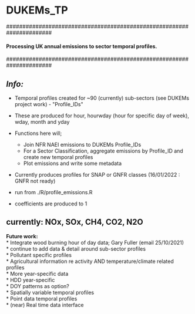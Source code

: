# DUKEMs_TP

######################################################################
#### **Processing UK annual emissions to sector temporal profiles.**
######################################################################

*Info:*
----------------

* Temporal profiles created for ~90 (currently) sub-sectors (see DUKEMs project work) - "Profile_IDs"
* These are produced for hour, hourwday (hour for specific day of week), wday, month and yday

* Functions here will;
    * Join NFR NAEI emissions to DUKEMs Profile_IDs
    * For a Sector Classification, aggregate emissions by Profile_ID and create new temporal profiles
    * Plot emissions and write some metadata

* Currently produces profiles for SNAP or GNFR classes (16/01/2022 : GNFR not ready)

* run from ./R/profile_emissions.R

* coefficients are produced to 1

## currently: NOx, SOx, CH4, CO2, N2O

**Future work:**\
    * Integrate wood burning hour of day data; Gary Fuller (email 25/10/2021)\
    * continue to add data & detail around sub-sector profiles\
    * Pollutant specific profiles\
    * Agricultural information re activity AND temperature/climate related profiles\
    * More year-specific data\
    * HDD year-specific\
    * DOY patterns as option?\
    * Spatially variable temporal profiles\
    * Point data temporal profiles\
    * (near) Real time data interface

